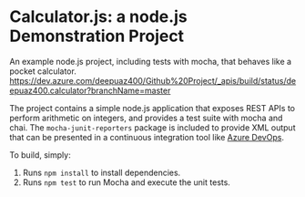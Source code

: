 Calculator.js: a node.js Demonstration Project
==============================================
An example node.js project, including tests with mocha, that behaves like
a pocket calculator.
https://dev.azure.com/deepuaz400/Github%20Project/_apis/build/status/deepuaz400.calculator?branchName=master

The project contains a simple node.js application that exposes REST APIs
to perform arithmetic on integers, and provides a test suite with mocha
and chai.  The `mocha-junit-reporters` package is included to provide XML
output that can be presented in a continuous integration tool like
[Azure DevOps](https://azure.com/devops).

To build, simply:

1. Runs `npm install` to install dependencies.
2. Runs `npm test` to run Mocha and execute the unit tests.

